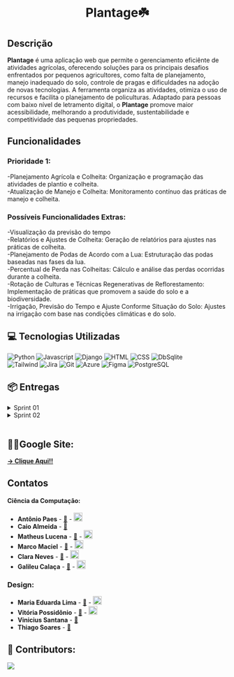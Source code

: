 <h1 align="center">Plantage☘️</h1> 

## Descrição

**Plantage** é uma aplicação web que permite o gerenciamento eficiênte de atividades agrícolas, oferecendo soluções para os principais desafios enfrentados por pequenos agricultores, como falta de planejamento, manejo inadequado do solo, controle de pragas e dificuldades na adoção de novas tecnologias. A ferramenta organiza as atividades, otimiza o uso de recursos e facilita o planejamento de policulturas. Adaptado para pessoas com baixo nível de letramento digital, o **Plantage** promove maior acessibilidade, melhorando a produtividade, sustentabilidade e competitividade das pequenas propriedades.

## Funcionalidades

### Prioridade 1:
-Planejamento Agrícola e Colheita: Organização e programação das atividades de plantio e colheita.
<br>
-Atualização de Manejo e Colheita: Monitoramento contínuo das práticas de manejo e colheita.
<br>

### Possíveis Funcionalidades Extras:
-Visualização da previsão do tempo
<br>
-Relatórios e Ajustes de Colheita: Geração de relatórios para ajustes nas práticas de colheita.
<br>
-Planejamento de Podas de Acordo com a Lua: Estruturação das podas baseadas nas fases da lua.
<br>
-Percentual de Perda nas Colheitas: Cálculo e análise das perdas ocorridas durante a colheita.
<br>
-Rotação de Culturas e Técnicas Regenerativas de Reflorestamento: Implementação de práticas que promovem a saúde do solo e a biodiversidade.
<br>
-Irrigação, Previsão do Tempo e Ajuste Conforme Situação do Solo: Ajustes na irrigação com base nas condições climáticas e do solo.

## 💻 Tecnologias Utilizadas
![Python](https://img.shields.io/badge/Python-3776AB?style=for-the-badge&logo=python&logoColor=white)
![Javascript](https://img.shields.io/badge/JavaScript-F7DF1E?style=for-the-badge&logo=javascript&logoColor=black)
![Django](https://img.shields.io/badge/Django-092E20?style=for-the-badge&logo=django&logoColor=white)
![HTML](https://img.shields.io/badge/HTML5-E34F26?style=for-the-badge&logo=html5&logoColor=white)
![CSS](https://img.shields.io/badge/CSS3-1572B6?style=for-the-badge&logo=css3&logoColor=white)
![DbSqlite](https://img.shields.io/badge/SQLite-07405E?style=for-the-badge&logo=sqlite&logoColor=white)
<br>
![Tailwind](https://img.shields.io/badge/Tailwind_CSS-38B2AC?style=for-the-badge&logo=tailwind-css&logoColor=white)
![Jira](https://img.shields.io/badge/Jira-0052CC?style=for-the-badge&logo=jira&logoColor=white)
![Git](https://img.shields.io/badge/git-%23F05033.svg?style=for-the-badge&logo=git&logoColor=white)
![Azure](https://img.shields.io/badge/Microsoft_Azure-0089D6?style=for-the-badge&logo=microsoft-azure&logoColor=white)
![Figma](https://img.shields.io/badge/Figma-F24E1E?style=for-the-badge&logo=figma&logoColor=white)
![PostgreSQL](https://img.shields.io/badge/PostgreSQL-316192?style=for-the-badge&logo=postgresql&logoColor=white)

## 📦 Entregas



<details>
<summary>Sprint 01</summary>
<ul>
    
#### Ciência da Computação:

- [Website Azure Plants](https://plantage--projetos-2.azurewebsites.net/)
- [ScreenCast - Protótipo de baixa fidelidade](https://drive.google.com/file/d/1ef54VnMzhBOmtI80Ghsj1m3UR37kgXr6/view)
- [Bug Tracking](https://docs.google.com/spreadsheets/d/1_vLIbVgqCZd77HUHSUIrtH9V1vPqc_FbXZ01pbly9EE/edit?usp=sharing)
- [Diagrama de Atividade](https://drive.google.com/file/d/1qKt00nQJoArY4mjpuKMu1IAkXQxMC4jP/view?usp=sharing) 
- [BackLog](https://docs.google.com/spreadsheets/d/1ljbu1budRT9PmsQ33NYLL4nXQcchDiHaDzfqgmcfjYo/edit?usp=sharing)
- [Relatório Pair Programming](https://docs.google.com/document/d/192hdRMBRvWtN7WSGMJpub7XyjWYUM0NZiNpqMRTOqSQ/edit?usp=sharing)
- [Screencast - Aplicação web](https://drive.google.com/file/d/1Wpub_YuSrFNdDCJ_0eEDk3vI9qJ5p9ik/view?usp=sharing)



### Design:

- [Identidade Visual](https://drive.google.com/file/d/1KCcf-b_AQZgs7NEQs_V3DP_UIX574vGe/view?usp=sharing)
- [Protótipo de Baixa Fidelidade](https://www.figma.com/design/CPeJxuTAlWZ0Hq1mRSTLIc/Prot%C3%B3tipo-clicavel?node-id=0-1&t=HXmYt2GjXIK0hf3k-1)

    </ul>
</details>

<details>
<summary>Sprint 02</summary>
<ul>
    
####  Ciência da Computação:
- [Relatório Pair Programming](https://docs.google.com/document/d/13lTFkkxNb2LRRcxiN2yygLyja0tiYdPuprTWsTDBbfw/edit?usp=sharing)
- [ScreenCast - Histórias, CI/CD e Testes E2E](https://drive.google.com/file/d/1qifT3193haEBAb6SJuN4znY475pyF5Hf/view?usp=sharing)
- [Website Azure Plants](https://plantage--projetos-2.azurewebsites.net/)
- [Bug Tracking](https://docs.google.com/spreadsheets/d/1_vLIbVgqCZd77HUHSUIrtH9V1vPqc_FbXZ01pbly9EE/edit?usp=sharing)

</ul>
</details>

<br>

## ⛓️‍💥Google Site:
  [**-> Clique Aqui!!**](https://sites.google.com/cesar.school/plantage/home)
  

## Contatos

#### Ciência da Computação:

- **Antônio Paes** - <a href="mailto:ajpaj@cesar.school">📧</a> - <a href="https://www.linkedin.com/in/ant%C3%B4niopaess/"><img src="https://upload.wikimedia.org/wikipedia/commons/c/ca/LinkedIn_logo_initials.png" width="20"></a>
- **Caio Almeida** - <a href="mailto:caa@cesar.school">📧</a>
- **Matheus Lucena** - <a href="mailto:mlh@cesar.school">📧</a> - <a href="https://www.linkedin.com/in/matheus-de-lucena-henriques-283098331/"><img src="https://upload.wikimedia.org/wikipedia/commons/c/ca/LinkedIn_logo_initials.png" width="20"></a>
- **Marco Maciel** - <a href="mailto:magm@cesar.school">📧</a> - <a href="https://www.linkedin.com/in/marcomaciel2210/"><img src="https://upload.wikimedia.org/wikipedia/commons/c/ca/LinkedIn_logo_initials.png" width="20"></a>
- **Clara Neves** - <a href="mailto:mcsan@cesar.school">📧</a> - <a href="https://www.linkedin.com/in/claranevess/"><img src="https://upload.wikimedia.org/wikipedia/commons/c/ca/LinkedIn_logo_initials.png" width="20"></a>
- **Galileu Calaça** - <a href="mailto:gcmm@cesar.school">📧</a> - <a href="https://www.linkedin.com/in/galileu-cala%C3%A7a-369726241/"><img src="https://upload.wikimedia.org/wikipedia/commons/c/ca/LinkedIn_logo_initials.png" width="20"></a>

### Design:

- **Maria Eduarda Lima** - <a href="mailto:melb@cesar.school">📧</a> - <a href="https://www.linkedin.com/in/maria-eduarda-lima-a072a9309/"><img src="https://upload.wikimedia.org/wikipedia/commons/c/ca/LinkedIn_logo_initials.png" width="20"></a>
- **Vitória Possidônio** - <a href="mailto:vhpcr@cesar.school">📧</a> - <a href="https://www.linkedin.com/in/vit%C3%B3ria-possid%C3%B4nio-81629b309/"><img src="https://upload.wikimedia.org/wikipedia/commons/c/ca/LinkedIn_logo_initials.png" width="20"></a>
- **Vinicius Santana** - <a href="mailto:vesff@cesar.school">📧</a> 
- **Thiago Soares** - <a href="mailto:tsms@cesar.school">📧</a>


## 🙋 Contributors:

<a href="https://github.com/AntonioPaess/Plantage--Projetos-2/graphs/contributors">
  <img src="https://contrib.rocks/image?repo=AntonioPaess/Plantage--Projetos-2" />
</a>



